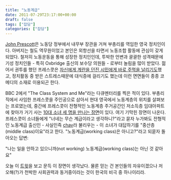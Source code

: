 ```yaml
---
title: "노동계급"
date: 2011-07-29T23:17:00+00:00
draft: false
tags: ["잡담"]
categories: ["잡담"]
---
```


[John Prescott](http://en.wikipedia.org/wiki/John_Prescott)은 노동당 정부에서 내무부 장관을 거쳐 부총리를 역임한 영국 정치인이다. 아버지는 철도 역무원이었고 본인은 외항선을 타면서 노동조합 활동에 관심이 갖게 되었다. 철저히 노동운동을 통해 성장한 정치인인데, 투박한 언변과 괄괄한 성격때문에 기성 정치인들 - 특히 Oxbridge 출신의 보수당 의원들 - 로부터 놀림을 많이 받았다. 젊어서 권투를 했던 프레스콧은 [자신에게 계란을 던진 시민에게 바로 주먹을 날리기도](http://www.youtube.com/watch?v=NBqfuUiBpXs)했고, 정치활동 중 받은 스트레스때문에 대식증에 걸리기도 했는데 이런 면면들이 종종 코메디의 소재로 이용되곤 한다.

BBC 2에서 "The Class System and Me"라는 다큐멘터리를 찍은 적이 있다. 부총리 직에서 사임한 프레스콧을 주인공으로 삼아서 현대 영국에서 노동계층의 위치를 살펴보는 프로였는데, 중간에 프레스콧이 전형적인 노동계층 주거공간인 저소득층 임대아파트에 찾아가 거기 사는 [10대 소녀 세 명을 만나는 장면](http://www.youtube.com/watch?v=NXZ52-XgUjA)이 있다. 여기 기막힌 장면이 나온다. 프레스콧이 소녀들에게 "너네는 무슨 계급이라고 생각하니?"라고 묻자 누가봐도 전형적인 노동계급 출신인 - 사실인즉 [chav](http://en.wikipedia.org/wiki/Chav)라 불리우는 - 이 소녀가 대답하기를 "중산층(middle class)이요"라고 한다. "노동계급(working class)은 아니고?"라고 되묻자 돌아오는 답변:

"나는 일을 안하고 있으니까(not working) 노동계급(working class)는 아닌 것 같아요"

오늘 이 [트윗](http://twitter.com/#!/cafenoir_me/status/97017596469194752)을 보고 문득 이 장면이 생각났다. 물론 믿는 건 본인들의 자유이겠으나 저 오해(?)가 천박한 사회권력과 동거중이라는 것이 한국의 비극 중 하나이리라.